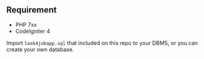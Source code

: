 ## Requirement

- PHP 7xx
- CodeIgniter 4

Import `look4jobapp.sql` that included on this repo to your DBMS, or you can create your own database.
